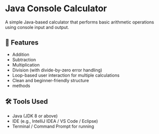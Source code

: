 # Java Console Calculator

A simple Java-based calculator that performs basic arithmetic operations using  console input and output.

## 🚀 Features

- Addition
- Subtraction
- Multiplication
- Division (with divide-by-zero error handling)
- Loop-based user interaction for multiple calculations
- Clean and beginner-friendly structure
- methods

## 🛠 Tools Used

- Java (JDK 8 or above)
- IDE (e.g., IntelliJ IDEA / VS Code / Eclipse)
- Terminal / Command Prompt for running
